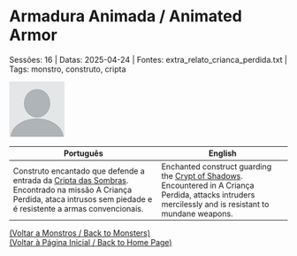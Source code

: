 
# Armadura Animada / Animated Armor

Sessões: 16 | Datas: 2025-04-24 | Fontes: extra_relato_crianca_perdida.txt | Tags: monstro, construto, cripta

![Armadura Animada](docs/dm/monsters/blank.png)

| Português | English |
|-----------|---------|
| Construto encantado que defende a entrada da [Cripta das Sombras](cripta_das_sombras.md). Encontrado na missão A Criança Perdida, ataca intrusos sem piedade e é resistente a armas convencionais. | Enchanted construct guarding the [Crypt of Shadows](cripta_das_sombras.md). Encountered in A Criança Perdida, attacks intruders mercilessly and is resistant to mundane weapons. |

[(Voltar a Monstros / Back to Monsters)](monstros.md)  
[(Voltar à Página Inicial / Back to Home Page)](home.md)



















